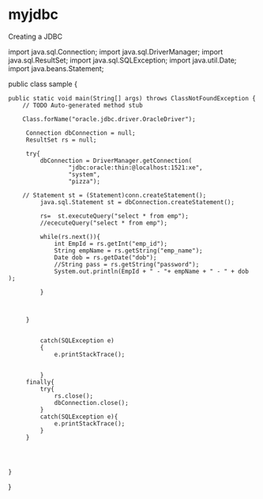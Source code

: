# myjdbc
Creating a JDBC


import java.sql.Connection;
import java.sql.DriverManager;
import java.sql.ResultSet;
import java.sql.SQLException;
import java.util.Date;
import java.beans.Statement;

public class sample {

	public static void main(String[] args) throws ClassNotFoundException {
		// TODO Auto-generated method stub
		
		Class.forName("oracle.jdbc.driver.OracleDriver");

		 Connection dbConnection = null;
		 ResultSet rs = null;
		 
		 try{
			 dbConnection = DriverManager.getConnection(
					 "jdbc:oracle:thin:@localhost:1521:xe",
					 "system",
					 "pizza");
			 
		// Statement st = (Statement)conn.createStatement();
			 java.sql.Statement st = dbConnection.createStatement();
			
			 rs=  st.executeQuery("select * from emp");		
			 //ececuteQuery("select * from emp");
			 
			 while(rs.next()){
				 int EmpId = rs.getInt("emp_id");
				 String empName = rs.getString("emp_name");
				 Date dob = rs.getDate("dob");
				 //String pass = rs.getString("password");
				 System.out.println(EmpId + " - "+ empName + " - " + dob );
				 
			 }
		 
			 
			 
		 }
		 
			 
			 catch(SQLException e)
			 {
				 e.printStackTrace();
				 
				 
			 }
		 finally{
			 try{
				 rs.close();
				 dbConnection.close();
			 }
			 catch(SQLException e){
				 e.printStackTrace();
			 }
		 }
			 
			 
			 
		 
	}

}

